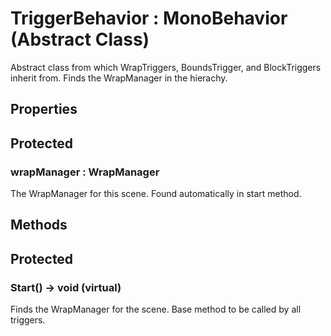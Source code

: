 # TriggerBehavior : MonoBehavior (Abstract Class)

Abstract class from which WrapTriggers, BoundsTrigger, and BlockTriggers inherit from. Finds the WrapManager in the hierachy.

## **Properties**

## Protected

### **wrapManager : WrapManager**

The WrapManager for this scene. Found automatically in start method.

## **Methods**

## Protected

### **Start() -> void (virtual)**

Finds the WrapManager for the scene. Base method to be called by all triggers.
